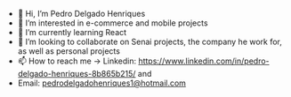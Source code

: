 - 👋 Hi, I’m Pedro Delgado Henriques
- 👀 I’m interested in e-commerce and mobile projects
- 🌱 I’m currently learning React
- 💞️ I’m looking to collaborate on Senai projects, the company he work for, as well as personal projects
- 📫 How to reach me -> Linkedin: https://www.linkedin.com/in/pedro-delgado-henriques-8b865b215/ and
-  Email: pedrodelgadohenriques1@hotmail.com 

<!---
PedroDelgadoHenriques1/PedroDelgadoHenriques1 is a ✨ special ✨ repository because its `This is where I expose my projects, my claw, my evolution, my love for programming.` (this file) appears on your GitHub profile.
You can click the Preview link to take a look at your changes.
--->
